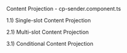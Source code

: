 
Content Projection - cp-sender.component.ts


1.1) Single-slot Content Projection

2.1) Multi-slot Content Projection

3.1) Conditional Content Projection